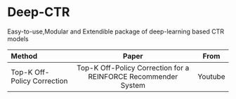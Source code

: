 # Deep-CTR
Easy-to-use,Modular and Extendible package of deep-learning based CTR models


| Method |Paper|From|
|:---|:---:|:---:|
|Top-K Off-Policy Correction| Top-K Off-Policy Correction for a REINFORCE Recommender System   |  Youtube |

